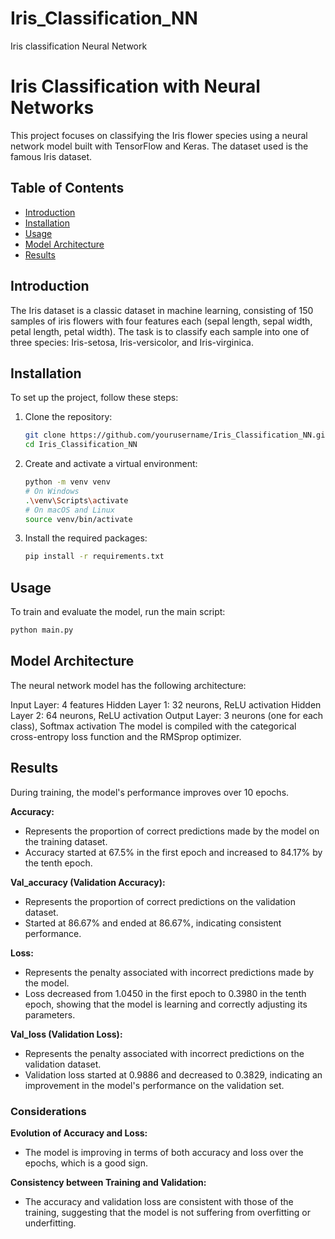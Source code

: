 # Iris_Classification_NN
Iris classification Neural Network

# Iris Classification with Neural Networks

This project focuses on classifying the Iris flower species using a neural network model built with TensorFlow and Keras. The dataset used is the famous Iris dataset.

## Table of Contents

- [Introduction](#introduction)
- [Installation](#installation)
- [Usage](#usage)
- [Model Architecture](#model-architecture)
- [Results](#results)


## Introduction

The Iris dataset is a classic dataset in machine learning, consisting of 150 samples of iris flowers with four features each (sepal length, sepal width, petal length, petal width). The task is to classify each sample into one of three species: Iris-setosa, Iris-versicolor, and Iris-virginica.

## Installation

To set up the project, follow these steps:

1. Clone the repository:
    ```sh
    git clone https://github.com/yourusername/Iris_Classification_NN.git
    cd Iris_Classification_NN
    ```

2. Create and activate a virtual environment:
    ```sh
    python -m venv venv
    # On Windows
    .\venv\Scripts\activate
    # On macOS and Linux
    source venv/bin/activate
    ```

3. Install the required packages:
    ```sh
    pip install -r requirements.txt
    ```

## Usage

To train and evaluate the model, run the main script:
```sh
python main.py
```

## Model Architecture

The neural network model has the following architecture:

Input Layer: 4 features
Hidden Layer 1: 32 neurons, ReLU activation
Hidden Layer 2: 64 neurons, ReLU activation
Output Layer: 3 neurons (one for each class), Softmax activation
The model is compiled with the categorical cross-entropy loss function and the RMSprop optimizer.

## Results

During training, the model's performance improves over 10 epochs. 

**Accuracy:**

- Represents the proportion of correct predictions made by the model on the training dataset.
- Accuracy started at 67.5% in the first epoch and increased to 84.17% by the tenth epoch.

**Val_accuracy (Validation Accuracy):**

- Represents the proportion of correct predictions on the validation dataset.
- Started at 86.67% and ended at 86.67%, indicating consistent performance.

**Loss:**

- Represents the penalty associated with incorrect predictions made by the model.
- Loss decreased from 1.0450 in the first epoch to 0.3980 in the tenth epoch, showing that the model is learning and correctly adjusting its parameters.

**Val_loss (Validation Loss):**

- Represents the penalty associated with incorrect predictions on the validation dataset.
- Validation loss started at 0.9886 and decreased to 0.3829, indicating an improvement in the model's performance on the validation set.

### Considerations

**Evolution of Accuracy and Loss:**

- The model is improving in terms of both accuracy and loss over the epochs, which is a good sign.

**Consistency between Training and Validation:**

- The accuracy and validation loss are consistent with those of the training, suggesting that the model is not suffering from overfitting or underfitting.

